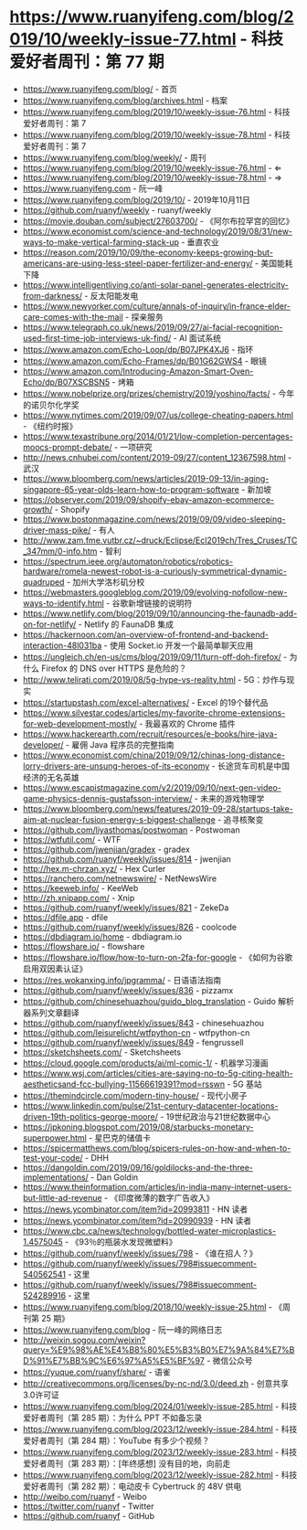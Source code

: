 # https://www.ruanyifeng.com/blog/2019/10/weekly-issue-77.html - 科技爱好者周刊：第 77 期

- https://www.ruanyifeng.com/blog/ - 首页
- https://www.ruanyifeng.com/blog/archives.html - 档案
- https://www.ruanyifeng.com/blog/2019/10/weekly-issue-76.html - 科技爱好者周刊：第 7
- https://www.ruanyifeng.com/blog/2019/10/weekly-issue-78.html - 科技爱好者周刊：第 7
- https://www.ruanyifeng.com/blog/weekly/ - 周刊
- https://www.ruanyifeng.com/blog/2019/10/weekly-issue-76.html - ⇐
- https://www.ruanyifeng.com/blog/2019/10/weekly-issue-78.html - ⇒
- https://www.ruanyifeng.com - 阮一峰
- https://www.ruanyifeng.com/blog/2019/10/ - 2019年10月11日
- https://github.com/ruanyf/weekly - ruanyf/weekly
- https://movie.douban.com/subject/27603700/ - 《阿尔布拉罕宫的回忆》
- https://www.economist.com/science-and-technology/2019/08/31/new-ways-to-make-vertical-farming-stack-up - 垂直农业
- https://reason.com/2019/10/09/the-economy-keeps-growing-but-americans-are-using-less-steel-paper-fertilizer-and-energy/ - 美国能耗下降
- https://www.intelligentliving.co/anti-solar-panel-generates-electricity-from-darkness/ - 反太阳能发电
- https://www.newyorker.com/culture/annals-of-inquiry/in-france-elder-care-comes-with-the-mail - 探亲服务
- https://www.telegraph.co.uk/news/2019/09/27/ai-facial-recognition-used-first-time-job-interviews-uk-find/ - AI 面试系统
- https://www.amazon.com/Echo-Loop/dp/B07JPK4XJ6 - 指环
- https://www.amazon.com/Echo-Frames/dp/B01G62GWS4 - 眼镜
- https://www.amazon.com/Introducing-Amazon-Smart-Oven-Echo/dp/B07XSCBSN5 - 烤箱
- https://www.nobelprize.org/prizes/chemistry/2019/yoshino/facts/ - 今年的诺贝尔化学奖
- https://www.nytimes.com/2019/09/07/us/college-cheating-papers.html - 《纽约时报》
- https://www.texastribune.org/2014/01/21/low-completion-percentages-moocs-prompt-debate/ - 一项研究
- http://news.cnhubei.com/content/2019-09/27/content_12367598.html - 武汉
- https://www.bloomberg.com/news/articles/2019-09-13/in-aging-singapore-65-year-olds-learn-how-to-program-software - 新加坡
- https://observer.com/2019/09/shopify-ebay-amazon-ecommerce-growth/ - Shopify
- https://www.bostonmagazine.com/news/2019/09/09/video-sleeping-driver-mass-pike/ - 有人
- http://www.zam.fme.vutbr.cz/~druck/Eclipse/Ecl2019ch/Tres_Cruses/TC_347mm/0-info.htm - 智利
- https://spectrum.ieee.org/automaton/robotics/robotics-hardware/romela-newest-robot-is-a-curiously-symmetrical-dynamic-quadruped - 加州大学洛杉矶分校
- https://webmasters.googleblog.com/2019/09/evolving-nofollow-new-ways-to-identify.html - 谷歌新增链接的说明符
- https://www.netlify.com/blog/2019/09/10/announcing-the-faunadb-add-on-for-netlify/ - Netlify 的 FaunaDB 集成
- https://hackernoon.com/an-overview-of-frontend-and-backend-interaction-48l031ba - 使用 Socket.io 开发一个最简单聊天应用
- https://ungleich.ch/en-us/cms/blog/2019/09/11/turn-off-doh-firefox/ - 为什么 Firefox 的 DNS over HTTPS 是危险的？
- http://www.telirati.com/2019/08/5g-hype-vs-reality.html - 5G：炒作与现实
- https://startupstash.com/excel-alternatives/ - Excel 的19个替代品
- https://www.silvestar.codes/articles/my-favorite-chrome-extensions-for-web-development-mostly/ - 我最喜欢的 Chrome 插件
- https://www.hackerearth.com/recruit/resources/e-books/hire-java-developer/ - 雇佣 Java 程序员的完整指南
- https://www.economist.com/china/2019/09/12/chinas-long-distance-lorry-drivers-are-unsung-heroes-of-its-economy - 长途货车司机是中国经济的无名英雄
- https://www.escapistmagazine.com/v2/2019/09/10/next-gen-video-game-physics-dennis-gustafsson-interview/ - 未来的游戏物理学
- https://www.bloomberg.com/news/features/2019-09-28/startups-take-aim-at-nuclear-fusion-energy-s-biggest-challenge - 追寻核聚变
- https://github.com/liyasthomas/postwoman - Postwoman
- https://wtfutil.com/ - WTF
- https://github.com/jwenjian/gradex - gradex
- https://github.com/ruanyf/weekly/issues/814 - jwenjian
- http://hex.m-chrzan.xyz/ - Hex Curler
- https://ranchero.com/netnewswire/ - NetNewsWire
- https://keeweb.info/ - KeeWeb
- http://zh.xnipapp.com/ - Xnip
- https://github.com/ruanyf/weekly/issues/821 - ZekeDa
- https://dfile.app - dfile
- https://github.com/ruanyf/weekly/issues/826 - coolcode
- https://dbdiagram.io/home - dbdiagram.io
- https://flowshare.io/ - flowshare
- https://flowshare.io/flow/how-to-turn-on-2fa-for-google - 《如何为谷歌启用双因素认证》
- https://res.wokanxing.info/jpgramma/ - 日语语法指南
- https://github.com/ruanyf/weekly/issues/836 - pizzamx
- https://github.com/chinesehuazhou/guido_blog_translation - Guido 解析器系列文章翻译
- https://github.com/ruanyf/weekly/issues/843 - chinesehuazhou
- https://github.com/leisurelicht/wtfpython-cn - wtfpython-cn
- https://github.com/ruanyf/weekly/issues/849 - fengrussell
- https://sketchsheets.com/ - Sketchsheets
- https://cloud.google.com/products/ai/ml-comic-1/ - 机器学习漫画
- https://www.wsj.com/articles/cities-are-saying-no-to-5g-citing-health-aestheticsand-fcc-bullying-11566619391?mod=rsswn - 5G 基站
- https://themindcircle.com/modern-tiny-house/ - 现代小房子
- https://www.linkedin.com/pulse/21st-century-datacenter-locations-driven-19th-politics-george-moore/ - 19世纪政治与21世纪数据中心
- https://jpkoning.blogspot.com/2019/08/starbucks-monetary-superpower.html - 星巴克的储值卡
- https://spicermatthews.com/blog/spicers-rules-on-how-and-when-to-test-your-code/ - DHH
- https://dangoldin.com/2019/09/16/goldilocks-and-the-three-implementations/ - Dan Goldin
- https://www.theinformation.com/articles/in-india-many-internet-users-but-little-ad-revenue - 《印度微薄的数字广告收入》
- https://news.ycombinator.com/item?id=20993811 - HN 读者
- https://news.ycombinator.com/item?id=20990939 - HN 读者
- https://www.cbc.ca/news/technology/bottled-water-microplastics-1.4575045 - 《93％的瓶装水发现微塑料》
- https://github.com/ruanyf/weekly/issues/798 - 《谁在招人？》
- https://github.com/ruanyf/weekly/issues/798#issuecomment-540562541 - 这里
- https://github.com/ruanyf/weekly/issues/798#issuecomment-524289916 - 这里
- https://www.ruanyifeng.com/blog/2018/10/weekly-issue-25.html - 《周刊第 25 期》
- https://www.ruanyifeng.com/blog - 阮一峰的网络日志
- http://weixin.sogou.com/weixin?query=%E9%98%AE%E4%B8%80%E5%B3%B0%E7%9A%84%E7%BD%91%E7%BB%9C%E6%97%A5%E5%BF%97 - 微信公众号
- https://yuque.com/ruanyf/share/ - 语雀
- http://creativecommons.org/licenses/by-nc-nd/3.0/deed.zh - 创意共享3.0许可证
- https://www.ruanyifeng.com/blog/2024/01/weekly-issue-285.html - 科技爱好者周刊（第 285 期）：为什么 PPT 不如备忘录
- https://www.ruanyifeng.com/blog/2023/12/weekly-issue-284.html - 科技爱好者周刊（第 284 期）：YouTube 有多少个视频？
- https://www.ruanyifeng.com/blog/2023/12/weekly-issue-283.html - 科技爱好者周刊（第 283 期）：[年终感想] 没有目的地，向前走
- https://www.ruanyifeng.com/blog/2023/12/weekly-issue-282.html - 科技爱好者周刊（第 282 期）：电动皮卡 Cybertruck 的 48V 供电
- http://weibo.com/ruanyf - Weibo
- https://twitter.com/ruanyf - Twitter
- https://github.com/ruanyf - GitHub